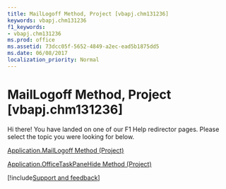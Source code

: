 ```yaml
---
title: MailLogoff Method, Project [vbapj.chm131236]
keywords: vbapj.chm131236
f1_keywords:
- vbapj.chm131236
ms.prod: office
ms.assetid: 73dcc05f-5652-4849-a2ec-ead5b1875dd5
ms.date: 06/08/2017
localization_priority: Normal
---
```



# MailLogoff Method, Project [vbapj.chm131236]

Hi there! You have landed on one of our F1 Help redirector pages. Please select the topic you were looking for below.

[Application.MailLogoff Method (Project)](https://msdn.microsoft.com/library/e8634331-404c-6e01-4ce9-2dac8dcf364c%28Office.15%29.aspx)

[Application.OfficeTaskPaneHide Method (Project)](https://msdn.microsoft.com/library/51ed3c6b-b938-a128-cb27-8f6c2330963f%28Office.15%29.aspx)

[!include[Support and feedback](~/includes/feedback-boilerplate.md)]
